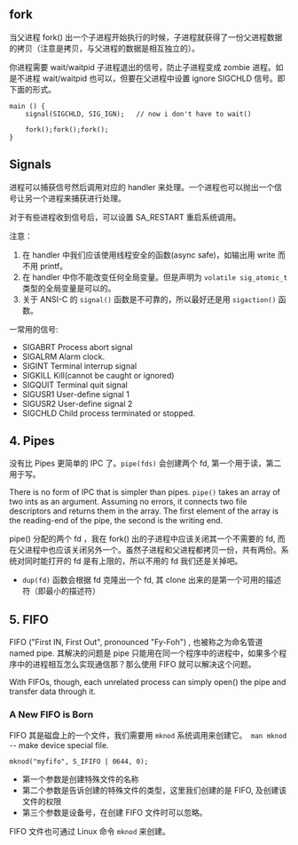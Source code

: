 ## fork

当父进程 fork() 出一个子进程开始执行的时候，子进程就获得了一份父进程数据的拷贝（注意是拷贝，与父进程的数据是相互独立的）。

你进程需要 wait/waitpid 子进程退出的信号，防止子进程变成 zombie 进程。如是不进程 wait/waitpid 也可以，但要在父进程中设置 ignore SIGCHLD 信号。即下面的形式。

```
main () {
    signal(SIGCHLD, SIG_IGN);   // now i don't have to wait()

    fork();fork();fork();
}
```

## Signals

进程可以捕获信号然后调用对应的 handler 来处理。一个进程也可以抛出一个信号让另一个进程来捕获进行处理。

对于有些进程收到信号后，可以设置 SA_RESTART 重启系统调用。

注意：
1. 在 handler 中我们应该使用线程安全的函数(async safe)，如输出用 write 而不用 printf。
2. 在 handler 中你不能改变任何全局变量。但是声明为 `volatile sig_atomic_t` 类型的全局变量是可以的。
3. 关于 ANSI-C 的 `signal()` 函数是不可靠的，所以最好还是用 `sigaction()` 函数。

一常用的信号:

- SIGABRT       Process abort signal
- SIGALRM       Alarm clock.
- SIGINT        Terminal interrup signal
- SIGKILL       Kill(cannot be caught or ignored)
- SIGQUIT       Terminal quit signal
- SIGUSR1       User-define signal 1
- SIGUSR2       User-define signal 2
- SIGCHLD       Child process terminated or stopped.

## 4. Pipes

没有比 Pipes 更简单的 IPC 了。`pipe(fds)` 会创建两个 fd, 第一个用于读，第二用于写。

There is no form of IPC that is simpler than pipes. `pipe()` takes an array of two ints as an argument. Assuming no errors, it connects two file descriptors and returns them in the array. The first element of the array is the reading-end of the pipe, the second is the writing end.

pipe() 分配的两个 fd ，我在 fork() 出的子进程中应该关闭其一个不需要的 fd, 而在父进程中也应该关闭另外一个。虽然子进程和父进程都拷贝一份，共有两份。系统对同时能打开的 fd 是有上限的，所以不用的 fd 我们还是关掉吧。

- `dup(fd)` 函数会根据 fd 克隆出一个 fd, 其 clone 出来的是第一个可用的描述符（即最小的描述符）

## 5. FIFO

FIFO ("First IN, First Out", pronounced "Fy-Foh") , 也被称之为命名管道 named pipe. 其解决的问题是 pipe 只能用在同一个程序中的进程中，如果多个程序中的进程相互怎么实现通信那？那么使用 FIFO 就可以解决这个问题。

With FIFOs, though, each unrelated process can simply open() the pipe and transfer data through it.

###  A New FIFO is Born

FIFO 其是磁盘上的一个文件，我们需要用 `mknod` 系统调用来创建它。` man mknod` -- make device special file.

```
mknod("myfifo", S_IFIFO | 0644, 0);
```
- 第一个参数是创建特殊文件的名称
- 第二个参数是告诉创建的特殊文件的类型，这里我们创建的是 FIFO, 及创建该文件的权限
- 第三个参数是设备号，在创建 FIFO 文件时可以忽略。

FIFO 文件也可通过 Linux 命令 `mknod` 来创建。
